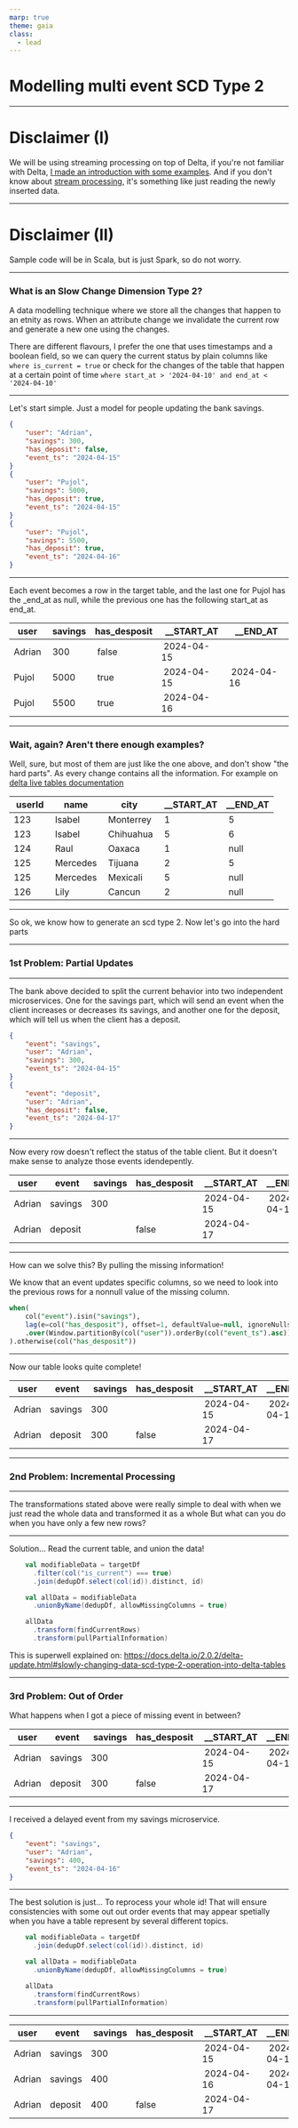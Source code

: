 ```yaml
---
marp: true
theme: gaia
class:
  - lead
---
```

# Modelling multi event SCD Type 2

---

# Disclaimer (I)
We will be using streaming processing on top of Delta, if you're not familiar with Delta, [I made an introduction with some examples](https://adrianabreu.github.io/how-delta-works). And if you don't know about [stream processing]((https://docs.delta.io/latest/delta-streaming.html)), it's something like just reading the newly inserted data.

--- 

# Disclaimer (II)

Sample code will be in Scala, but is just Spark, so do not worry.

---
### What is an Slow Change Dimension Type 2?

A data modelling technique where we store all the changes that happen to an etnity as rows. When an attribute change we invalidate the current row and generate a new one using the changes. 

There are different flavours, I prefer the one that uses timestamps and a boolean field, so we can query the current status by plain columns like `where is_current = true` or check for the changes of the table that happen at a certain point of time
`where start_at > '2024-04-10' and end_at < '2024-04-10'`

---

Let's start simple. Just a model for people updating the bank savings.
```json
{
    "user": "Adrian",
    "savings": 300,
    "has_deposit": false,
    "event_ts": "2024-04-15"
}
{
    "user": "Pujol",
    "savings": 5000,
    "has_deposit": true,
    "event_ts": "2024-04-15"
}
{
    "user": "Pujol",
    "savings": 5500,
    "has_deposit": true,
    "event_ts": "2024-04-16"
}
```
---

Each event becomes a row in the target table, and the last one for Pujol has the _end_at as null, while the previous one has the following start_at as end_at.

| user | savings | has_desposit | __START_AT | __END_AT |
| ----- | ---- | ---- | ---------- | ------- |
| Adrian | 300 | false | 2024-04-15 |  | 
| Pujol | 5000 | true | 2024-04-15 | 2024-04-16 | 
| Pujol | 5500 | true | 2024-04-16 |  | 

---
### Wait, again? Aren't there enough examples?

Well, sure, but most of them are just like the one above, and don't show "the hard parts". As every change contains all the information. For example on [delta live tables documentation](https://docs.databricks.com/en/delta-live-tables/cdc.html)

| userId | name | city | __START_AT | __END_AT |
| ----- | ---- | ---- | ---------- | ------- |
| 123 | Isabel | Monterrey | 1 | 5 | 
| 123 | Isabel | Chihuahua | 5 | 6 | 
| 124 | Raul | Oaxaca | 1 | null | 
| 125 | Mercedes | Tijuana | 2 | 5 | 
| 125 | Mercedes | Mexicali | 5 | null | 
| 126 | Lily | Cancun | 2 | null |

---

So ok, we know how to generate an scd type 2. Now let's go into the hard parts

---

### 1st Problem: Partial Updates

---

 The bank above decided to split the current behavior into two independent microservices. One for the savings part, which will send an event when the client increases or decreases its savings, and another one for the deposit, which will tell us when the client has a deposit. 

```json
{
    "event": "savings",
    "user": "Adrian",
    "savings": 300,
    "event_ts": "2024-04-15"
}
{
    "event": "deposit",
    "user": "Adrian",
    "has_deposit": false,
    "event_ts": "2024-04-17"
}
```
---

Now every row doesn't reflect the status of the table client. But it doesn't make sense to analyze those events idendepently.


| user | event | savings | has_desposit | __START_AT | __END_AT |
| ----- | ---- | ---- | ---- | ---------- | ------- |
| Adrian |savings | 300 |  | 2024-04-15 | 2024-04-17 | 
| Adrian | deposit | |false | 2024-04-17 |  | 
 

--- 

How can we solve this? By pulling the missing information!

We know that an event updates specific columns, so we need to look into the previous rows for a nonnull value of the missing column.

```sql
when(
    col("event").isin("savings"), 
    lag(e=col("has_desposit"), offset=1, defaultValue=null, ignoreNulls = true)
    .over(Window.partitionBy(col("user")).orderBy(col("event_ts").asc))
).otherwise(col("has_desposit"))
```

---

Now our table looks quite complete!

| user | event | savings | has_desposit | __START_AT | __END_AT |
| ----- | ---- | ---- | ---- | ---------- | ------- |
| Adrian | savings | 300 |  | 2024-04-15 | 2024-04-17 | 
| Adrian | deposit | 300 | false | 2024-04-17 |  | 


---

### 2nd Problem: Incremental Processing


---

The transformations stated above were really simple to deal with when we just read the whole data and transformed it as a whole
But what can you do when you have only a few new rows?

---

Solution... Read the current table, and union the data! 

```scala
    val modifiableData = targetDf
      .filter(col("is_current") === true)
      .join(dedupDf.select(col(id)).distinct, id)

    val allData = modifiableData
      .unionByName(dedupDf, allowMissingColumns = true)

    allData
      .transform(findCurrentRows)
      .transform(pullPartialInformation)
```

This is superwell explained on: https://docs.delta.io/2.0.2/delta-update.html#slowly-changing-data-scd-type-2-operation-into-delta-tables

---

### 3rd Problem: Out of Order

What happens when I got a piece of missing event in between? 

| user | event | savings | has_desposit | __START_AT | __END_AT |
| ----- | ---- | ---- | ---- | ---------- | ------- |
| Adrian | savings | 300 |  | 2024-04-15 | 2024-04-17 | 
| Adrian | deposit | 300 | false | 2024-04-17 |  | 


---

I received a delayed event from my savings microservice.

```json
{
    "event": "savings",
    "user": "Adrian",
    "savings": 400,
    "event_ts": "2024-04-16"
}
```

---

The best solution is just... To reprocess your whole id! That will ensure consistencies with some out out order events that may appear spetially when you have a table represent by several different topics.

```scala
    val modifiableData = targetDf
      .join(dedupDf.select(col(id)).distinct, id)

    val allData = modifiableData
      .unionByName(dedupDf, allowMissingColumns = true)

    allData
      .transform(findCurrentRows)
      .transform(pullPartialInformation)
```
---

| user | event | savings | has_desposit | __START_AT | __END_AT |
| ----- | ---- | ---- | ---- | ---------- | ------- |
| Adrian | savings | 300 |  | 2024-04-15 | 2024-04-16 | 
| Adrian | savings | 400 |  | 2024-04-16 | 2024-04-17 | 
| Adrian | deposit | 400 | false | 2024-04-17 |  | 


